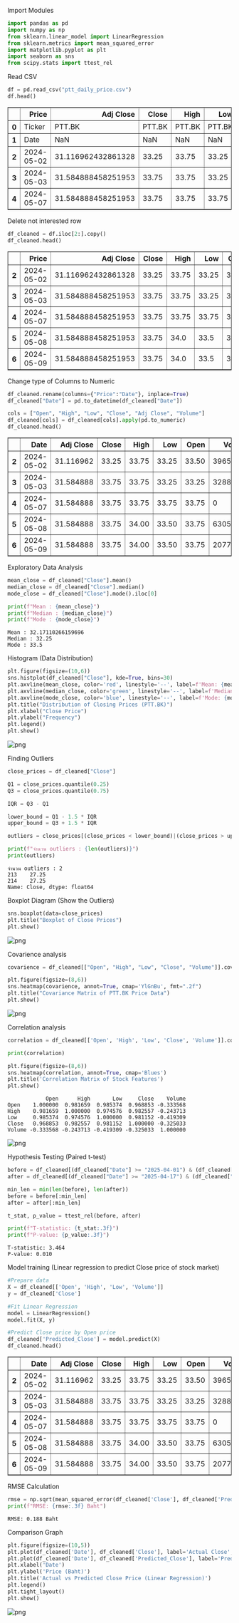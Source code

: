 Import Modules


```python
import pandas as pd
import numpy as np
from sklearn.linear_model import LinearRegression
from sklearn.metrics import mean_squared_error
import matplotlib.pyplot as plt
import seaborn as sns
from scipy.stats import ttest_rel
```

Read CSV


```python
df = pd.read_csv("ptt_daily_price.csv")
df.head()
```




<div>
<style scoped>
    .dataframe tbody tr th:only-of-type {
        vertical-align: middle;
    }

    .dataframe tbody tr th {
        vertical-align: top;
    }

    .dataframe thead th {
        text-align: right;
    }
</style>
<table border="1" class="dataframe">
  <thead>
    <tr style="text-align: right;">
      <th></th>
      <th>Price</th>
      <th>Adj Close</th>
      <th>Close</th>
      <th>High</th>
      <th>Low</th>
      <th>Open</th>
      <th>Volume</th>
    </tr>
  </thead>
  <tbody>
    <tr>
      <th>0</th>
      <td>Ticker</td>
      <td>PTT.BK</td>
      <td>PTT.BK</td>
      <td>PTT.BK</td>
      <td>PTT.BK</td>
      <td>PTT.BK</td>
      <td>PTT.BK</td>
    </tr>
    <tr>
      <th>1</th>
      <td>Date</td>
      <td>NaN</td>
      <td>NaN</td>
      <td>NaN</td>
      <td>NaN</td>
      <td>NaN</td>
      <td>NaN</td>
    </tr>
    <tr>
      <th>2</th>
      <td>2024-05-02</td>
      <td>31.116962432861328</td>
      <td>33.25</td>
      <td>33.75</td>
      <td>33.25</td>
      <td>33.5</td>
      <td>39656500</td>
    </tr>
    <tr>
      <th>3</th>
      <td>2024-05-03</td>
      <td>31.584888458251953</td>
      <td>33.75</td>
      <td>33.75</td>
      <td>33.25</td>
      <td>33.25</td>
      <td>32885000</td>
    </tr>
    <tr>
      <th>4</th>
      <td>2024-05-07</td>
      <td>31.584888458251953</td>
      <td>33.75</td>
      <td>33.75</td>
      <td>33.75</td>
      <td>33.75</td>
      <td>0</td>
    </tr>
  </tbody>
</table>
</div>



Delete not interested row


```python
df_cleaned = df.iloc[2:].copy()
df_cleaned.head()
```




<div>
<style scoped>
    .dataframe tbody tr th:only-of-type {
        vertical-align: middle;
    }

    .dataframe tbody tr th {
        vertical-align: top;
    }

    .dataframe thead th {
        text-align: right;
    }
</style>
<table border="1" class="dataframe">
  <thead>
    <tr style="text-align: right;">
      <th></th>
      <th>Price</th>
      <th>Adj Close</th>
      <th>Close</th>
      <th>High</th>
      <th>Low</th>
      <th>Open</th>
      <th>Volume</th>
    </tr>
  </thead>
  <tbody>
    <tr>
      <th>2</th>
      <td>2024-05-02</td>
      <td>31.116962432861328</td>
      <td>33.25</td>
      <td>33.75</td>
      <td>33.25</td>
      <td>33.5</td>
      <td>39656500</td>
    </tr>
    <tr>
      <th>3</th>
      <td>2024-05-03</td>
      <td>31.584888458251953</td>
      <td>33.75</td>
      <td>33.75</td>
      <td>33.25</td>
      <td>33.25</td>
      <td>32885000</td>
    </tr>
    <tr>
      <th>4</th>
      <td>2024-05-07</td>
      <td>31.584888458251953</td>
      <td>33.75</td>
      <td>33.75</td>
      <td>33.75</td>
      <td>33.75</td>
      <td>0</td>
    </tr>
    <tr>
      <th>5</th>
      <td>2024-05-08</td>
      <td>31.584888458251953</td>
      <td>33.75</td>
      <td>34.0</td>
      <td>33.5</td>
      <td>33.75</td>
      <td>63054700</td>
    </tr>
    <tr>
      <th>6</th>
      <td>2024-05-09</td>
      <td>31.584888458251953</td>
      <td>33.75</td>
      <td>34.0</td>
      <td>33.5</td>
      <td>33.75</td>
      <td>20770900</td>
    </tr>
  </tbody>
</table>
</div>



Change type of Columns to Numeric


```python
df_cleaned.rename(columns={"Price":"Date"}, inplace=True)
df_cleaned["Date"] = pd.to_datetime(df_cleaned["Date"])

cols = ["Open", "High", "Low", "Close", "Adj Close", "Volume"]
df_cleaned[cols] = df_cleaned[cols].apply(pd.to_numeric)
df_cleaned.head()
```




<div>
<style scoped>
    .dataframe tbody tr th:only-of-type {
        vertical-align: middle;
    }

    .dataframe tbody tr th {
        vertical-align: top;
    }

    .dataframe thead th {
        text-align: right;
    }
</style>
<table border="1" class="dataframe">
  <thead>
    <tr style="text-align: right;">
      <th></th>
      <th>Date</th>
      <th>Adj Close</th>
      <th>Close</th>
      <th>High</th>
      <th>Low</th>
      <th>Open</th>
      <th>Volume</th>
    </tr>
  </thead>
  <tbody>
    <tr>
      <th>2</th>
      <td>2024-05-02</td>
      <td>31.116962</td>
      <td>33.25</td>
      <td>33.75</td>
      <td>33.25</td>
      <td>33.50</td>
      <td>39656500</td>
    </tr>
    <tr>
      <th>3</th>
      <td>2024-05-03</td>
      <td>31.584888</td>
      <td>33.75</td>
      <td>33.75</td>
      <td>33.25</td>
      <td>33.25</td>
      <td>32885000</td>
    </tr>
    <tr>
      <th>4</th>
      <td>2024-05-07</td>
      <td>31.584888</td>
      <td>33.75</td>
      <td>33.75</td>
      <td>33.75</td>
      <td>33.75</td>
      <td>0</td>
    </tr>
    <tr>
      <th>5</th>
      <td>2024-05-08</td>
      <td>31.584888</td>
      <td>33.75</td>
      <td>34.00</td>
      <td>33.50</td>
      <td>33.75</td>
      <td>63054700</td>
    </tr>
    <tr>
      <th>6</th>
      <td>2024-05-09</td>
      <td>31.584888</td>
      <td>33.75</td>
      <td>34.00</td>
      <td>33.50</td>
      <td>33.75</td>
      <td>20770900</td>
    </tr>
  </tbody>
</table>
</div>



Exploratory Data Analysis


```python
mean_close = df_cleaned["Close"].mean()
median_close = df_cleaned["Close"].median()
mode_close = df_cleaned["Close"].mode().iloc[0]

print(f"Mean : {mean_close}")
print(f"Median : {median_close}")
print(f"Mode : {mode_close}")
```

    Mean : 32.17110266159696
    Median : 32.25
    Mode : 33.5


Histogram (Data Distribution)


```python
plt.figure(figsize=(10,6))
sns.histplot(df_cleaned["Close"], kde=True, bins=30)
plt.axvline(mean_close, color='red', linestyle='--', label=f'Mean: {mean_close:.2f}')
plt.axvline(median_close, color='green', linestyle='--', label=f'Median: {median_close:.2f}')
plt.axvline(mode_close, color='blue', linestyle='--', label=f'Mode: {mode_close}')
plt.title("Distribution of Closing Prices (PTT.BK)")
plt.xlabel("Close Price")
plt.ylabel("Frequency")
plt.legend()
plt.show()
```


    
![png](output_11_0.png)
    


Finding Outliers


```python
close_prices = df_cleaned["Close"]

Q1 = close_prices.quantile(0.25)
Q3 = close_prices.quantile(0.75)

IQR = Q3 - Q1

lower_bound = Q1 - 1.5 * IQR
upper_bound = Q3 + 1.5 * IQR

outliers = close_prices[(close_prices < lower_bound)|(close_prices > upper_bound)]

print(f"จำนวน outliers : {len(outliers)}")
print(outliers)
```

    จำนวน outliers : 2
    213    27.25
    214    27.25
    Name: Close, dtype: float64


Boxplot Diagram (Show the Outliers)


```python
sns.boxplot(data=close_prices)
plt.title("Boxplot of Close Prices")
plt.show()
```


    
![png](output_15_0.png)
    


Covarience analysis


```python
covarience = df_cleaned[["Open", "High", "Low", "Close", "Volume"]].cov()

plt.figure(figsize=(8,6))
sns.heatmap(covarience, annot=True, cmap='YlGnBu', fmt=".2f")
plt.title("Covariance Matrix of PTT.BK Price Data")
plt.show()
```


    
![png](output_17_0.png)
    


Correlation analysis


```python
correlation = df_cleaned[['Open', 'High', 'Low', 'Close', 'Volume']].corr()

print(correlation)

plt.figure(figsize=(8,6))
sns.heatmap(correlation, annot=True, cmap='Blues')
plt.title('Correlation Matrix of Stock Features')
plt.show()
```

                Open      High       Low     Close    Volume
    Open    1.000000  0.981659  0.985374  0.968853 -0.333568
    High    0.981659  1.000000  0.974576  0.982557 -0.243713
    Low     0.985374  0.974576  1.000000  0.981152 -0.419309
    Close   0.968853  0.982557  0.981152  1.000000 -0.325033
    Volume -0.333568 -0.243713 -0.419309 -0.325033  1.000000



    
![png](output_19_1.png)
    


Hypothesis Testing (Paired t-test)


```python
before = df_cleaned[(df_cleaned["Date"] >= "2025-04-01") & (df_cleaned["Date"] <= "2025-04-11")]["Close"]
after = df_cleaned[(df_cleaned["Date"] >= "2025-04-17") & (df_cleaned["Date"] <= "2025-04-28")]["Close"]

min_len = min(len(before), len(after))
before = before[:min_len]
after = after[:min_len]

t_stat, p_value = ttest_rel(before, after)

print(f"T-statistic: {t_stat:.3f}")
print(f"P-value: {p_value:.3f}")
```

    T-statistic: 3.464
    P-value: 0.010


Model training (Linear regression to predict Close price of stock market)


```python
#Prepare data
X = df_cleaned[['Open', 'High', 'Low', 'Volume']]
y = df_cleaned['Close']

#Fit Linear Regression
model = LinearRegression()
model.fit(X, y)

#Predict Close price by Open price
df_cleaned['Predicted_Close'] = model.predict(X)
df_cleaned.head()
```




<div>
<style scoped>
    .dataframe tbody tr th:only-of-type {
        vertical-align: middle;
    }

    .dataframe tbody tr th {
        vertical-align: top;
    }

    .dataframe thead th {
        text-align: right;
    }
</style>
<table border="1" class="dataframe">
  <thead>
    <tr style="text-align: right;">
      <th></th>
      <th>Date</th>
      <th>Adj Close</th>
      <th>Close</th>
      <th>High</th>
      <th>Low</th>
      <th>Open</th>
      <th>Volume</th>
      <th>Predicted_Close</th>
    </tr>
  </thead>
  <tbody>
    <tr>
      <th>2</th>
      <td>2024-05-02</td>
      <td>31.116962</td>
      <td>33.25</td>
      <td>33.75</td>
      <td>33.25</td>
      <td>33.50</td>
      <td>39656500</td>
      <td>33.474682</td>
    </tr>
    <tr>
      <th>3</th>
      <td>2024-05-03</td>
      <td>31.584888</td>
      <td>33.75</td>
      <td>33.75</td>
      <td>33.25</td>
      <td>33.25</td>
      <td>32885000</td>
      <td>33.585136</td>
    </tr>
    <tr>
      <th>4</th>
      <td>2024-05-07</td>
      <td>31.584888</td>
      <td>33.75</td>
      <td>33.75</td>
      <td>33.75</td>
      <td>33.75</td>
      <td>0</td>
      <td>33.698105</td>
    </tr>
    <tr>
      <th>5</th>
      <td>2024-05-08</td>
      <td>31.584888</td>
      <td>33.75</td>
      <td>34.00</td>
      <td>33.50</td>
      <td>33.75</td>
      <td>63054700</td>
      <td>33.740920</td>
    </tr>
    <tr>
      <th>6</th>
      <td>2024-05-09</td>
      <td>31.584888</td>
      <td>33.75</td>
      <td>34.00</td>
      <td>33.50</td>
      <td>33.75</td>
      <td>20770900</td>
      <td>33.706393</td>
    </tr>
  </tbody>
</table>
</div>



RMSE Calculation


```python
rmse = np.sqrt(mean_squared_error(df_cleaned['Close'], df_cleaned['Predicted_Close']))
print(f"RMSE: {rmse:.3f} Baht")
```

    RMSE: 0.188 Baht


Comparison Graph


```python
plt.figure(figsize=(10,5))
plt.plot(df_cleaned['Date'], df_cleaned['Close'], label='Actual Close', color='blue')
plt.plot(df_cleaned['Date'], df_cleaned['Predicted_Close'], label='Predicted Close', color='orange')
plt.xlabel('Date')
plt.ylabel('Price (Baht)')
plt.title('Actual vs Predicted Close Price (Linear Regression)')
plt.legend()
plt.tight_layout()
plt.show()
```


    
![png](output_27_0.png)
    

